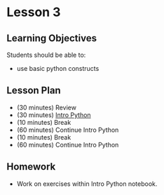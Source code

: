 # Lesson 3

## Learning Objectives

Students should be able to:

- use basic python constructs

## Lesson Plan

- (30 minutes) Review
- (30 minutes) [Intro Python][1]
- (10 minutes) Break
- (60 minutes) Continue Intro Python
- (10 minutes) Break
- (60 minutes) Continue Intro Python

[1]: ../notebooks/intro-python.ipynb

## Homework

- Work on exercises within Intro Python notebook.
